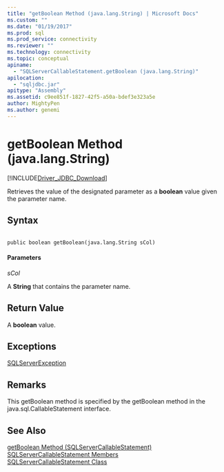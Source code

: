 ```yaml
---
title: "getBoolean Method (java.lang.String) | Microsoft Docs"
ms.custom: ""
ms.date: "01/19/2017"
ms.prod: sql
ms.prod_service: connectivity
ms.reviewer: ""
ms.technology: connectivity
ms.topic: conceptual
apiname: 
  - "SQLServerCallableStatement.getBoolean (java.lang.String)"
apilocation: 
  - "sqljdbc.jar"
apitype: "Assembly"
ms.assetid: c9ee851f-1827-42f5-a50a-bdef3e323a5e
author: MightyPen
ms.author: genemi
---
```

# getBoolean Method (java.lang.String)
[!INCLUDE[Driver_JDBC_Download](../../../includes/driver_jdbc_download.md)]

  Retrieves the value of the designated parameter as a **boolean** value given the parameter name.  
  
## Syntax  
  
```  
  
public boolean getBoolean(java.lang.String sCol)  
```  
  
#### Parameters  
 *sCol*  
  
 A **String** that contains the parameter name.  
  
## Return Value  
 A **boolean** value.  
  
## Exceptions  
 [SQLServerException](../../../connect/jdbc/reference/sqlserverexception-class.md)  
  
## Remarks  
 This getBoolean method is specified by the getBoolean method in the java.sql.CallableStatement interface.  
  
## See Also  
 [getBoolean Method &#40;SQLServerCallableStatement&#41;](../../../connect/jdbc/reference/getboolean-method-sqlservercallablestatement.md)   
 [SQLServerCallableStatement Members](../../../connect/jdbc/reference/sqlservercallablestatement-members.md)   
 [SQLServerCallableStatement Class](../../../connect/jdbc/reference/sqlservercallablestatement-class.md)  
  
  
